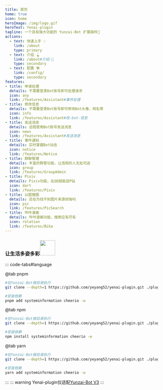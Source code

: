 ```yaml
---
title: 首页
home: true
icon: home
heroImage: /img/logo.gif
heroText: Yenai-plugin
tagline: 一个具有强大功能的 Yunzai-Bot 扩展插件🐏
actions:
  - text: 快速上手 💡
    link: /about
    type: primary
  - text: 介绍 🪀
    link: /about#介绍-👀
    type: secondary
  - text: 配置 🛠
    link: /config/
    type: secondary
features:
- title: 申请处理
  details: 不需要登录Bot账号即可处理请求
  icon: any
  link: /features/Assistant#事件处理
- title: 修改信息
  details: 不需要登录Bot账号即可修改Bot头像、网名等
  icon: info
  link: /features/Assistant#改-bot-信息
- title: 发送消息
  details: 远程使用Bot账号发送消息
  icon: news
  link: /features/Assistant#发送消息
- title: 事件通知
  details: 实时掌握Bot动态
  icon: notice
  link: /features/Notice
- title: 群聊管理
  details: 丰富的群管功能，让违规的人无处可逃
  icon: group
  link: /features/GroupAdmin
- title: Pixiv
  details: Pixiv功能，在QQ就能逛P站
  icon: dart
  link: /features/Pixiv
- title: 以图搜图
  details: 还在为找不到图片来源烦恼吗
  icon: pic
  link: /features/PicSearch
- title: 哔咔漫画
  details: 哔咔漫画功能，搜索应有尽有
  icon: relation
  link: /features/Bika
---
```


### 让生活多姿多彩<img src="https://media.giphy.com/media/mGcNjsfWAjY5AEZNw6/giphy.gif" width="50">

::: code-tabs#language

@tab pnpm

```sh
#在Yunzai-Bot根目录执行
git clone --depth=1 https://github.com/yeyang52/yenai-plugin.git ./plugins/yenai-plugin

#安装依赖
pnpm add systeminformation cheerio -w
```

@tab npm 

```sh
#在Yunzai-Bot根目录执行
git clone --depth=1 https://github.com/yeyang52/yenai-plugin.git ./plugins/yenai-plugin

#安装依赖
npm install systeminformation cheerio -w
```

@tab yarn

```sh
#在Yunzai-Bot根目录执行
git clone --depth=1 https://github.com/yeyang52/yenai-plugin.git ./plugins/yenai-plugin

#安装依赖
yarn add systeminformation cheerio -w
```
:::
::: warning
Yenai-plugin仅适配[Yunzai-Bot V3](https://gitee.com/Le-niao/Yunzai-Bot)
:::

